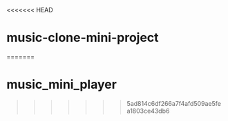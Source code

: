 <<<<<<< HEAD
# music-clone-mini-project
=======
# music_mini_player
>>>>>>> 5ad814c6df266a7f4afd509ae5fea1803ce43db6
